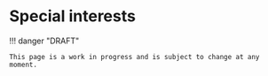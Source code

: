 # Special interests

!!! danger "DRAFT"

    This page is a work in progress and is subject to change at any moment.
